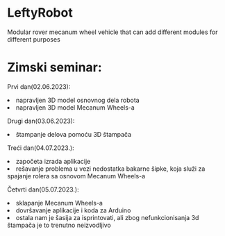 # LeftyRobot
Modular rover mecanum wheel vehicle that can add different modules for different purposes 
# Zimski seminar:
<p>Prvi dan(02.06.2023):</p>
<ol></ol>
<li>napravljen 3D model osnovnog dela robota</li> 
<li>napravljen 3D model Mecanum Wheels-a</li>  
<p>Drugi dan(03.06.2023):</p>
<li>štampanje delova pomoću 3D štampača</li>
<p>Treći dan(04.07.2023.):</p>
<li>započeta izrada aplikacije</li>
<li>rešavanje problema u vezi nedostatka bakarne šipke, koja služi za spajanje rolera sa osnovom Mecanum Wheels-a</li>
<p>Četvrti dan(05.07.2023.):</p>
<li>sklapanje Mecanum Wheels-a</li>
<li>dovršavanje aplikacije i koda za Arduino</li>
<li>ostala nam je šasija za isprintovati, ali zbog nefunkcionisanja 3d štampača je to trenutno neizvodljivo</li>
